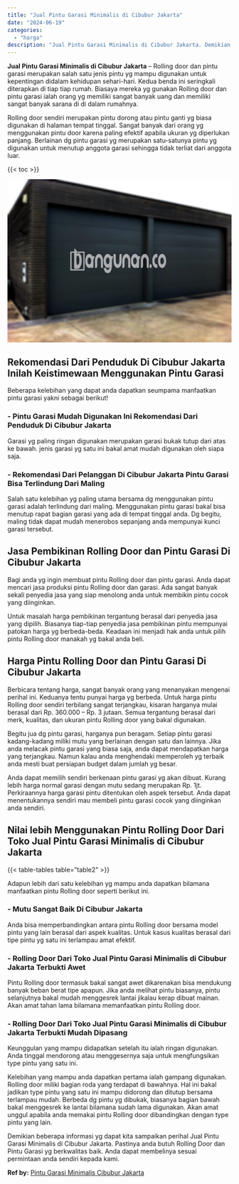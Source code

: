 ```yaml
---
title: "Jual Pintu Garasi Minimalis di Cibubur Jakarta"
date: "2024-06-19"
categories: 
  - "harga"
description: "Jual Pintu Garasi Minimalis di Cibubur Jakarta. Demikian beberapa informasi yg dapat kita sampaikan perihal Jual Pintu Garasi Minimalis di Cibubur Jakarta. P..."
---
```


**Jual Pintu Garasi Minimalis di Cibubur Jakarta** – Rolling door dan pintu garasi merupakan salah satu jenis pintu yg mampu digunakan untuk kepentingan didalam kehidupan sehari-hari. Kedua benda ini seringkali diterapkan di tiap tiap rumah. Biasaya mereka yg gunakan Rolling door dan pintu garasi ialah orang yg memiliki sangat banyak uang dan memiliki sangat banyak sarana di di dalam rumahnya.

Rolling door sendiri merupakan pintu dorong atau pintu ganti yg biasa digunakan di halaman tempat tinggal. Sangat banyak dari orang yg menggunakan pintu door karena paling efektif apabila ukuran yg diperlukan panjang. Berlainan dg pintu garasi yg merupakan satu-satunya pintu yg digunakan untuk menutup anggota garasi sehingga tidak terliat dari anggota luar.

{{< toc >}}

![Jual Pintu Garasi Minimalis di Cibubur Jakarta](/images/pintu-garasi-23.png)

## Rekomendasi Dari Penduduk Di Cibubur Jakarta Inilah Keistimewaan Menggunakan Pintu Garasi

Beberapa kelebihan yang dapat anda dapatkan seumpama manfaatkan pintu garasi yakni sebagai berikut!

### \- Pintu Garasi Mudah Digunakan Ini Rekomendasi Dari Penduduk Di Cibubur Jakarta

Garasi yg paling ringan digunakan merupakan garasi bukak tutup dari atas ke bawah. jenis garasi yg satu ini bakal amat mudah digunakan oleh siapa saja.

### \- Rekomendasi Dari Pelanggan Di Cibubur Jakarta Pintu Garasi Bisa Terlindung Dari Maling

Salah satu kelebihan yg paling utama bersama dg menggunakan pintu garasi adalah terlindung dari maling. Menggunakan pintu garasi bakal bisa menutup rapat bagian garasi yang ada di tempat tinggal anda. Dg begitu, maling tidak dapat mudah menerobos sepanjang anda mempunyai kunci garasi tersebut.

## Jasa Pembikinan Rolling Door dan Pintu Garasi Di Cibubur Jakarta

Bagi anda yg ingin membuat pintu Rolling door dan pintu garasi. Anda dapat mencari jasa produksi pintu Rolling door dan garasi. Ada sangat banyak sekali penyedia jasa yang siap menolong anda untuk membikin pintu cocok yang diinginkan.

Untuk masalah harga pembikinan tergantung berasal dari penyedia jasa yang dipilih. Biasanya tiap-tiap penyedia jasa pembikinan pintu mempunyai patokan harga yg berbeda-beda. Keadaan ini menjadi hak anda untuk pilih pintu Rolling door manakah yg bakal anda beli.

## Harga Pintu Rolling Door dan Pintu Garasi Di Cibubur Jakarta

Berbicara tentang harga, sangat banyak orang yang menanyakan mengenai perihal ini. Keduanya tentu punyai harga yg berbeda. Untuk harga pintu Rolling door sendiri terbilang sangat terjangkau, kisaran harganya mulai berasal dari Rp. 360.000 – Rp. 3 jutaan. Semua tergantung berasal dari merk, kualitas, dan ukuran pintu Rolling door yang bakal digunakan.

Begitu jua dg pintu garasi, harganya pun beragam. Setiap pintu garasi kadang-kadang miliki mutu yang berlainan dengan satu dan lainnya. Jika anda melacak pintu garasi yang biasa saja, anda dapat mendapatkan harga yang terjangkau. Namun kalau anda menghendaki memperoleh yg terbaik anda mesti buat persiapan budget dalam jumlah yg besar.

Anda dapat memilih sendiri berkenaan pintu garasi yg akan dibuat. Kurang lebih harga normal garasi dengan mutu sedang merupakan Rp. 1jt. Perkiraannya harga garasi pintu ditentukan oleh aspek tersebut. Anda dapat menentukannya sendiri mau membeli pintu garasi cocok yang diinginkan anda sendiri.

## Nilai lebih Menggunakan Pintu Rolling Door Dari Toko Jual Pintu Garasi Minimalis di Cibubur Jakarta

{{< table-tables table="table2" >}}

Adapun lebih dari satu kelebihan yg mampu anda dapatkan bilamana manfaatkan pintu Rolling door seperti berikut ini.

### \- Mutu Sangat Baik Di Cibubur Jakarta

Anda bisa memperbandingkan antara pintu Rolling door bersama model pintu yang lain berasal dari aspek kualitas. Untuk kasus kualitas berasal dari tipe pintu yg satu ini terlampau amat efektif.

### \- Rolling Door Dari Toko Jual Pintu Garasi Minimalis di Cibubur Jakarta Terbukti Awet

Pintu Rolling door termasuk bakal sangat awet dikarenakan bisa mendukung banyak beban berat tipe apapun. Jika anda melihat pintu biasanya, pintu selanjutnya bakal mudah menggesrek lantai jikalau kerap dibuat mainan. Akan amat tahan lama bilamana memanfaatkan pintu Rolling door.

### \- Rolling Door Dari Toko Jual Pintu Garasi Minimalis di Cibubur Jakarta Terbukti Mudah Dipasang

Keunggulan yang mampu didapatkan setelah itu ialah ringan digunakan. Anda tinggal mendorong atau menggesernya saja untuk mengfungsikan type pintu yang satu ini.

Kelebihan yang mampu anda dapatkan pertama ialah gampang digunakan. Rolling door miliki bagian roda yang terdapat di bawahnya. Hal ini bakal jadikan type pintu yang satu ini mampu didorong dan ditutup bersama terlampau mudah. Berbeda dg pintu yg dibukak, biasanya bagian bawah bakal menggesrek ke lantai bilamana sudah lama digunakan. Akan amat unggul apabila anda memakai pintu Rolling door dibandingkan dengan type pintu yang lain.

Demikian beberapa informasi yg dapat kita sampaikan perihal Jual Pintu Garasi Minimalis di Cibubur Jakarta. Pastinya anda butuh Rolling Door dan Pintu Garasi yg berkwalitas baik. Anda dapat membelinya sesuai permintaan anda sendiri kepada kami.

**Ref by:** [Pintu Garasi Minimalis Cibubur Jakarta](https://id.wikipedia.org/wiki/Pintu)
